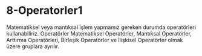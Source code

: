 # 8-Operatorler1
Matematiksel veya mantıksal işlem yapmamız gereken durumda operatörleri kullanabiliriz. Operatörler Matematiksel Operatörler, Mantıksal Operatörler, Arttırma Operatörleri, Birleşik Operatörler ve İlişkisel Operatörler olmak üzere gruplara ayrılır.
